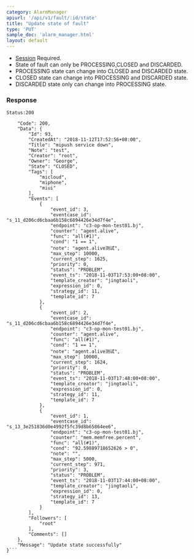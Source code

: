 ```yaml
---
category: AlarmManager
apiurl: '/api/v1/fault/:id/state'
title: "Update state of fault"
type: 'PUT'
sample_doc: 'alarm_manager.html'
layout: default
---
```


* [Session](#/authentication) Required.
* State of fault can only be PROCESSING,CLOSED and DISCARDED.
* PROCESSING state can change into CLOSED and DISCARDED state.
* CLOSED state can change into PROCESSING and DISCARDED state.
* DISCARDED state only can change into PROCESSING state.

### Response

```Status:200```
```{
    "Code": 200,
    "Data": {
        "Id": 93,
        "CreatedAt": "2018-11-12T17:52:56+08:00",
        "Title": "mipush service down",
        "Note": "test",
        "Creator": "root",
        "Owner": "George",
        "State": "CLOSED",
        "Tags": [
            "micloud",
            "miphone",
            "miui"
        ],
        "Events": [
            {
                "event_id": 3,
                "eventcase_id": "s_11_d206cd6cbaa6b158c6894426e34d7f4e",
                "endpoint": "c3-op-mon-test01.bj",
                "counter": "agent.alive",
                "func": "all(#1)",
                "cond": "1 == 1",
                "note": "agent.alive测试",
                "max_step": 10000,
                "current_step": 1625,
                "priority": 0,
                "status": "PROBLEM",
                "event_ts": "2018-11-03T17:53:00+08:00",
                "template_creator": "jingtaoli",
                "expression_id": 0,
                "strategy_id": 11,
                "template_id": 7
            },
            {
                "event_id": 2,
                "eventcase_id": "s_11_d206cd6cbaa6b158c6894426e34d7f4e",
                "endpoint": "c3-op-mon-test01.bj",
                "counter": "agent.alive",
                "func": "all(#1)",
                "cond": "1 == 1",
                "note": "agent.alive测试",
                "max_step": 10000,
                "current_step": 1624,
                "priority": 0,
                "status": "PROBLEM",
                "event_ts": "2018-11-03T17:48:00+08:00",
                "template_creator": "jingtaoli",
                "expression_id": 0,
                "strategy_id": 11,
                "template_id": 7
            },
            {
                "event_id": 1,
                "eventcase_id": "s_13_3e251836d0e4992f5fc39d8b65864ee6",
                "endpoint": "c3-op-mon-test01.bj",
                "counter": "mem.memfree.percent",
                "func": "all(#1)",
                "cond": "92.59889718652626 > 0",
                "note": "",
                "max_step": 5000,
                "current_step": 971,
                "priority": 3,
                "status": "PROBLEM",
                "event_ts": "2018-11-03T17:44:00+08:00",
                "template_creator": "jingtaoli",
                "expression_id": 0,
                "strategy_id": 13,
                "template_id": 7
            }
        ],
        "Followers": [
            "root"
        ],
        "Comments": []
    },
    "Message": "Update state successfully"
}```
